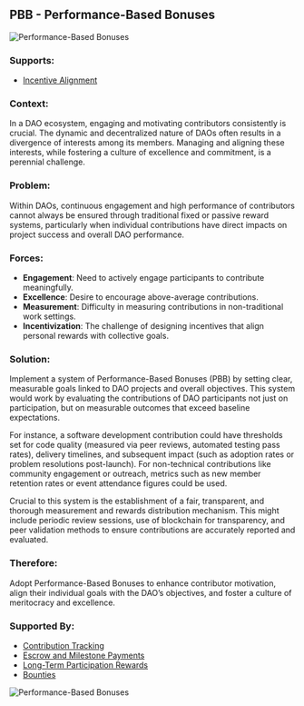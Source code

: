 ## PBB - Performance-Based Bonuses

![Performance-Based Bonuses](./output/illustrations/performance_based_bonuses.png)

### Supports:

* [Incentive Alignment](./incentive_alignment.html)

### Context:

In a DAO ecosystem, engaging and motivating contributors consistently is crucial. The dynamic and decentralized nature of DAOs often results in a divergence of interests among its members. Managing and aligning these interests, while fostering a culture of excellence and commitment, is a perennial challenge.

### Problem:

Within DAOs, continuous engagement and high performance of contributors cannot always be ensured through traditional fixed or passive reward systems, particularly when individual contributions have direct impacts on project success and overall DAO performance.

### Forces:

- **Engagement**: Need to actively engage participants to contribute meaningfully.
- **Excellence**: Desire to encourage above-average contributions.
- **Measurement**: Difficulty in measuring contributions in non-traditional work settings.
- **Incentivization**: The challenge of designing incentives that align personal rewards with collective goals.

### Solution:

Implement a system of Performance-Based Bonuses (PBB) by setting clear, measurable goals linked to DAO projects and overall objectives. This system would work by evaluating the contributions of DAO participants not just on participation, but on measurable outcomes that exceed baseline expectations.

For instance, a software development contribution could have thresholds set for code quality (measured via peer reviews, automated testing pass rates), delivery timelines, and subsequent impact (such as adoption rates or problem resolutions post-launch). For non-technical contributions like community engagement or outreach, metrics such as new member retention rates or event attendance figures could be used.

Crucial to this system is the establishment of a fair, transparent, and thorough measurement and rewards distribution mechanism. This might include periodic review sessions, use of blockchain for transparency, and peer validation methods to ensure contributions are accurately reported and evaluated.

### Therefore:

Adopt Performance-Based Bonuses to enhance contributor motivation, align their individual goals with the DAO’s objectives, and foster a culture of meritocracy and excellence.

### Supported By:
* [Contribution Tracking](./contribution_tracking.html)
* [Escrow and Milestone Payments](./escrow_and_milestone_payments.html)
* [Long-Term Participation Rewards](./long_term_participation_rewards.html)
* [Bounties](./bounties.html)

![Performance-Based Bonuses](./output/performance_based_bonuses_specific_graph.png)